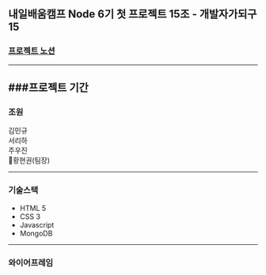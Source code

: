 ## 내일배움캠프 Node 6기 첫 프로젝트 15조 - 개발자가되구15
### [프로젝트 노션](https://www.notion.so/teamsparta/15-746a3ae71d0541d4a5aa6de7285882df)
---
###프로젝트 기간
---
### 조원
김민규<br>
서리하<br>
주우진<br>
👑황현권(팀장)<br>

---
### 기술스택
* HTML 5
* CSS 3
* Javascript
* MongoDB
---
### 와이어프레임

